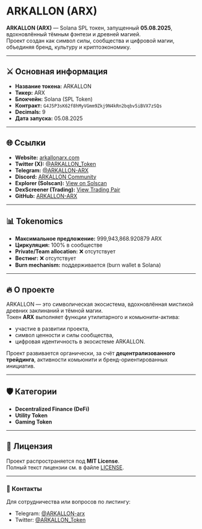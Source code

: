 # ARKALLON (ARX)

**ARKALLON (ARX)** — Solana SPL токен, запущенный **05.08.2025**, вдохновлённый тёмным фэнтези и древней магией.  
Проект создан как символ силы, сообщества и цифровой магии, объединяя бренд, культуру и криптоэкономику.

---

## ⚔️ Основная информация
- **Название токена:** ARKALLON  
- **Тикер:** ARX  
- **Блокчейн:** Solana (SPL Token)  
- **Контракт:** `G4J5P3sK62f8hMyVGmm9Zkj9N4kRn2bqbv5iBVX7zSQs`  
- **Decimals:** 9  
- **Дата запуска:** 05.08.2025  

---

## 🌐 Ссылки
- **Website:** [arkallonarx.com](http://arkallonarx.com/)  
- **Twitter (X):** [@ARKALLON_Token](https://x.com/ARKALLON_Token)  
- **Telegram:** [@ARKALLON-ARX](https://t.me/ARKALLON-arx)  
- **Discord:** [ARKALLON Community](https://discord.gg/KqCcGTQj)  
- **Explorer (Solscan):** [View on Solscan](https://solscan.io/token/G4J5P3sK62f8hMyVGmm9Zkj9N4kRn2bqbv5iBVX7zSQs)  
- **DexScreener (Trading):** [View Trading Pair](https://dexscreener.com/solana/G4J5P3sK62f8hMyVGmm9Zkj9N4kRn2bqbv5iBVX7zSQs)  
- **GitHub:** [ARKALLON-ARX](https://github.com/Arkallon/ARKALLON-ARX)  

---

## 📊 Tokenomics
- **Максимальное предложение:** 999,943,868.920879 ARX  
- **Циркуляция:** 100% в сообществе  
- **Private/Team allocation:** ❌ отсутствует  
- **Вестинг:** ❌ отсутствует  
- **Burn mechanism:** поддерживается (burn wallet в Solana)  

---

## 🔥 О проекте
ARKALLON — это символическая экосистема, вдохновлённая мистикой древних заклинаний и тёмной магии.  
Токен **ARX** выполняет функции утилитарного и комьюнити-актива:  
- участие в развитии проекта,  
- символ ценности и силы сообщества,  
- цифровая идентичность в экосистеме ARKALLON.  

Проект развивается органически, за счёт **децентрализованного трейдинга**, активности комьюнити и бренд-ориентированных инициатив.

---

## 🛡 Категории
- **Decentralized Finance (DeFi)**  
- **Utility Token**  
- **Gaming Token**  

---

## 📜 Лицензия
Проект распространяется под **MIT License**.  
Полный текст лицензии см. в файле [LICENSE](LICENSE).

---

### 📌 Контакты
Для сотрудничества или вопросов по листингу:  
- Telegram: [@ARKALLON-arx](https://t.me/ARKALLON-arx)  
- Twitter: [@ARKALLON_Token](https://x.com/ARKALLON_Token)
